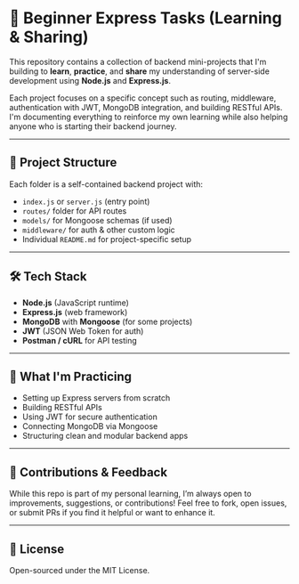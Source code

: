 # 🔧 Beginner Express Tasks (Learning & Sharing)

This repository contains a collection of backend mini-projects that I'm building to **learn**, **practice**, and **share** my understanding of server-side development using **Node.js** and **Express.js**.

Each project focuses on a specific concept such as routing, middleware, authentication with JWT, MongoDB integration, and building RESTful APIs. I'm documenting everything to reinforce my own learning while also helping anyone who is starting their backend journey.

---

## 📁 Project Structure

Each folder is a self-contained backend project with:

- `index.js` or `server.js` (entry point)
- `routes/` folder for API routes
- `models/` for Mongoose schemas (if used)
- `middleware/` for auth & other custom logic
- Individual `README.md` for project-specific setup

---

## 🛠 Tech Stack

- **Node.js** (JavaScript runtime)
- **Express.js** (web framework)
- **MongoDB** with **Mongoose** (for some projects)
- **JWT** (JSON Web Token for auth)
- **Postman / cURL** for API testing

---

## 🧠 What I'm Practicing

- Setting up Express servers from scratch
- Building RESTful APIs
- Using JWT for secure authentication
- Connecting MongoDB via Mongoose
- Structuring clean and modular backend apps

---

## 🤝 Contributions & Feedback

While this repo is part of my personal learning, I’m always open to improvements, suggestions, or contributions! Feel free to fork, open issues, or submit PRs if you find it helpful or want to enhance it.

---

## 📄 License

Open-sourced under the MIT License.
